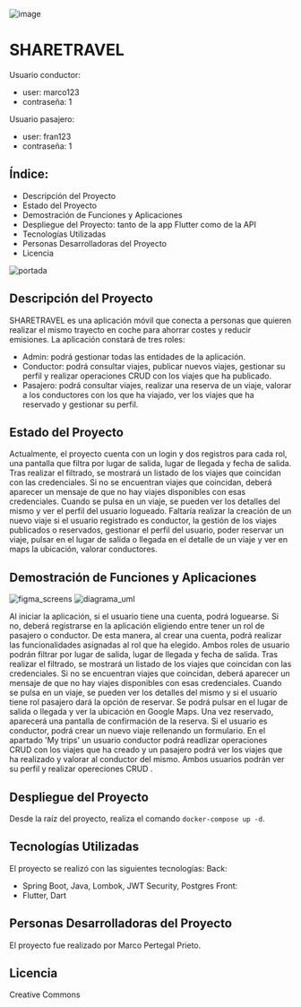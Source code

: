 ![image](https://github.com/MarcoPertegal/sharetravel-project/assets/122262025/2e790499-7ac7-4528-aa4a-ff922471be5f)


# SHARETRAVEL

Usuario conductor: 
- user: marco123
- contraseña: 1
  
Usuario pasajero:
- user: fran123
- contraseña: 1
  
## Índice:
- Descripción del Proyecto
- Estado del Proyecto
- Demostración de Funciones y Aplicaciones
- Despliegue del Proyecto: tanto de la app Flutter como de la API
- Tecnologías Utilizadas
- Personas Desarrolladoras del Proyecto
- Licencia


![portada](https://github.com/MarcoPertegal/sharetravel-project/assets/122262025/b142cae7-8e4a-4c5b-b028-86a1b5387b9d)
## Descripción del Proyecto
SHARETRAVEL es una aplicación móvil que conecta a personas que quieren realizar el mismo trayecto en coche para ahorrar costes y reducir emisiones.
La aplicación constará de tres roles:
- Admin: podrá gestionar todas las entidades de la aplicación.
- Conductor: podrá consultar viajes, publicar nuevos viajes, gestionar su perfil y realizar operaciones CRUD con los viajes que ha publicado.
- Pasajero: podrá consultar viajes, realizar una reserva de un viaje, valorar a los conductores con los que ha viajado, ver los viajes que ha reservado y gestionar su perfil.

## Estado del Proyecto
Actualmente, el proyecto cuenta con un login y dos registros para cada rol, una pantalla que filtra por lugar de salida, lugar de llegada y fecha de salida. Tras realizar el filtrado, se mostrará un listado de los viajes que coincidan con las credenciales. Si no se encuentran viajes que coincidan, deberá aparecer un mensaje de que no hay viajes disponibles con esas credenciales. Cuando se pulsa en un viaje, se pueden ver los detalles del mismo y ver el perfil del usuario logueado. Faltaría realizar la creación de un nuevo viaje si el usuario registrado es conductor, la gestión de los viajes publicados o reservados, gestionar el perfil del usuario, poder reservar un viaje, pulsar en el lugar de salida o llegada en el detalle de un viaje y ver en maps la ubicación, valorar conductores.

## Demostración de Funciones y Aplicaciones
![figma_screens](https://github.com/MarcoPertegal/sharetravel-project/assets/122262025/9f128798-5d32-4f46-934e-dd80da96f205)
![diagrama_uml](https://github.com/MarcoPertegal/sharetravel-project/assets/122262025/5d0cd220-9c2c-46e6-a26d-16fb4643b442)

Al iniciar la aplicación, si el usuario tiene una cuenta, podrá loguearse. Si no, deberá registrarse en la aplicación eligiendo entre tener un rol de pasajero o conductor. De esta manera, al crear una cuenta, podrá realizar las funcionalidades asignadas al rol que ha elegido. Ambos roles de usuario podrán filtrar por lugar de salida, lugar de llegada y fecha de salida. Tras realizar el filtrado, se mostrará un listado de los viajes que coincidan con las credenciales. Si no se encuentran viajes que coincidan, deberá aparecer un mensaje de que no hay viajes disponibles con esas credenciales. Cuando se pulsa en un viaje, se pueden ver los detalles del mismo y si el usuario tiene rol pasajero dará la opción de reservar. Se podrá pulsar en el lugar de salida o llegada y ver la ubicación en Google Maps. Una vez reservado, aparecerá una pantalla de confirmación de la reserva. 
Si el usuario es conductor, podrá crear un nuevo viaje rellenando un formulario. 
En el apartado 'My trips' un usuario conductor podrá readlizar operaciones CRUD con los viajes que ha creado y un pasajero podrá ver los viajes que ha realizado y valorar al conductor del mismo. 
Ambos usuarios podrán ver su perfil y realizar opereciones CRUD .

## Despliegue del Proyecto
Desde la raíz del proyecto, realiza el comando `docker-compose up -d`.

## Tecnologías Utilizadas
El proyecto se realizó con las siguientes tecnologías:
Back:
- Spring Boot, Java, Lombok, JWT Security, Postgres
Front:
- Flutter, Dart

## Personas Desarrolladoras del Proyecto
El proyecto fue realizado por Marco Pertegal Prieto.

## Licencia
Creative Commons



